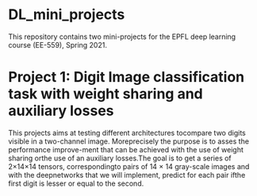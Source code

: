 # DL_mini_projects
This repository contains two mini-projects for the EPFL deep learning course (EE-559), Spring 2021.

# Project 1: Digit Image classification task with weight sharing and auxiliary losses
This  projects  aims  at  testing  different  architectures  tocompare  two  digits  visible  in  a  two-channel  image.  Moreprecisely  the  purpose  is  to  asses  the  performance  improve-ment that can be achieved with the use of weight sharing orthe use of an auxiliary losses.The goal is to get a series of 2×14×14 tensors, correspondingto  pairs  of  14  ×  14  gray-scale  images  and  with  the  deepnetworks  that  we  will  implement,  predict  for  each  pair  ifthe first digit is lesser or equal to the second.

# 
